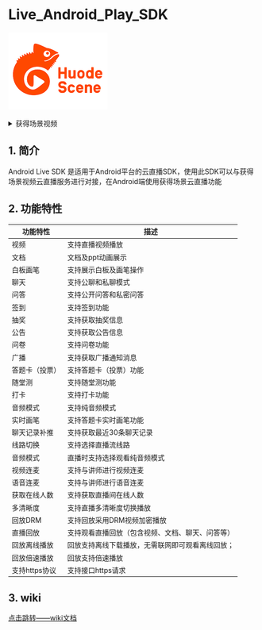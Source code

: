 # Live_Android_Play_SDK

![cc_logo](logo/cc_logo.png) 

<details>
    <summary>获得场景视频</summary>
<p>
面向垂直行业用户打造的一站式场景化视频应用综合解决方案品牌
：<a href="https://www.bokecc.com">https://www.bokecc.com</a>
</details>



## 1. 简介

 Android Live SDK 是适用于Android平台的云直播SDK，使用此SDK可以与获得场景视频云直播服务进行对接，在Android端使用获得场景云直播功能

## 2. 功能特性

| 功能特性       | 描述                                             |
| -------------- | ------------------------------------------------ |
| 视频           | 支持直播视频播放                                 |
| 文档           | 文档及ppt动画展示                                |
| 白板画笔       | 支持展示白板及画笔操作                           |
| 聊天           | 支持公聊和私聊模式                               |
| 问答           | 支持公开问答和私密问答                           |
| 签到           | 支持签到功能                                     |
| 抽奖           | 支持获取抽奖信息                                 |
| 公告           | 支持获取公告信息                                 |
| 问卷           | 支持问卷功能                                     |
| 广播           | 支持获取广播通知消息                             |
| 答题卡（投票） | 支持答题卡（投票）功能                           |
| 随堂测         | 支持随堂测功能                                   |
| 打卡           | 支持打卡功能                                     |
| 音频模式       | 支持纯音频模式                                   |
| 实时画笔       | 支持答题卡实时画笔功能                           |
| 聊天记录补推   | 支持获取最近30条聊天记录                         |
| 线路切换       | 支持选择直播流线路                               |
| 音频模式       | 直播时支持选择观看纯音频模式                     |
| 视频连麦       | 支持与讲师进行视频连麦                           |
| 语音连麦       | 支持与讲师进行语音连麦                           |
| 获取在线人数   | 支持获取直播间在线人数                           |
| 多清晰度       | 支持直播多清晰度切换播放                         |
| 回放DRM        | 支持回放采用DRM视频加密播放                      |
| 直播回放       | 支持观看直播回放（包含视频、文档、聊天、问答等） |
| 回放离线播放   | 回放支持离线下载播放，无需联网即可观看离线回放； |
| 回放倍速播放   | 回放支持倍速播放                                 |
| 支持https协议  | 支持接口https请求                                |



## 3. wiki

[点击跳转——wiki文档](https://github.com/CCVideo/Live_Android_Play_SDK/wiki)